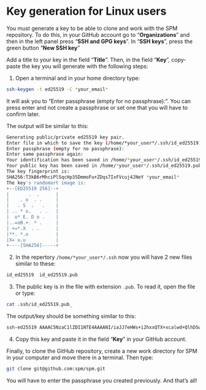 # Key generation for Linux users

You must generate a key to be able to clone and work with the SPM repository. To do this, in your GitHub account go to “**Organizations**” and then in the left panel press “**SSH and GPG keys**”. In “**SSH keys**”, press the green button “**New SSH key**”

Add a title to your key in the field “**Title**”. Then, in the field “**Key**”, copy-paste the key you will generate with the following steps: 

1. Open a terminal and in your home directory type:

```bash
ssh-keygen -t ed25519 -C *your_email*
```
It will ask you to “Enter passphrase (empty for no passphrase):”. You can press enter and not create a passphrase or set one that you will have to confirm later. 

The output will be similar to this:

```bash
Generating public/private ed25519 key pair.
Enter file in which to save the key (/home/*your_user*/.ssh/id_ed25519): 
Enter passphrase (empty for no passphrase): 
Enter same passphrase again: 
Your identification has been saved in /home/*your_user*/.ssh/id_ed25519
Your public key has been saved in /home/*your_user*/.ssh/id_ed25519.pub
The key fingerprint is:
SHA256:T3kB6rMhciPlSqcHp3SDmmoFu+ZDqs7IxFVcuj4JNeY *your_email*
The key's randomart image is:
+--[ED25519 256]--+
|       .  .      |
|    . o  . .     |
|   . S  .   .    |
| .. * o.   . .   |
|  o* E. D o .    |
|..=oB.+. * .     |
| +=*.X  . .      |
|**. *.o          |
|X= u.u           |
+----[SHA256]-----+
```

2. In the repertory `/home/*your_user*/.ssh` now you will have 2 new files similar to these:

```bash
id_ed25519  id_ed25519.pub
```

3. The public key is in the file with extension `.pub`. To read it, open the file or type:

```bash
cat .ssh/id_ed25519.pub_
```
The output/key should be something similar to this:

```bash
ssh-ed25519 AAAAC5NzaC1lZDI1NTE4AAAANI/iaJJ7eHWs+i2hxxQTX+xcalwd+QlhDSwgIkh3cvEc *your_email_here*
```
4. Copy this key and paste it in the field “**Key**” in your GitHub account.

Finally, to clone the GitHub repository, create a new work directory for SPM in your computer and move there in a terminal. Then type:

```bash
git clone git@github.com:spm/spm.git
```

You will have to enter the passphrase you created previously. And that’s all!
